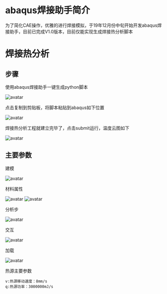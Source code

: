 # abaqus焊接助手简介
为了简化CAE操作，优雅的进行焊接模拟，于19年12月份中旬开始开发abaqus焊接助手，目前已完成V1.0版本，目前仅能实现生成焊接热分析脚本

# 焊接热分析
## 步骤
使用abaqus焊接助手一键生成python脚本

![avatar](https://gitee.com/ycsfyp/blog_picture/raw/06eb502ae5b7d300d3d735dd6708922e3e58d295/abaqus焊接模拟热分析及应力分析/1.JPG)

点击复制到剪贴板，将脚本粘贴到abaqus如下位置

![avatar](https://gitee.com/ycsfyp/blog_picture/raw/06eb502ae5b7d300d3d735dd6708922e3e58d295/abaqus焊接模拟热分析及应力分析/2.JPG)

焊接热分析工程就建立完毕了，点击submit运行，温度云图如下

![avatar](https://gitee.com/ycsfyp/blog_picture/raw/06eb502ae5b7d300d3d735dd6708922e3e58d295/abaqus焊接模拟热分析及应力分析/9.JPG)

## 主要参数
建模

![avatar](https://gitee.com/ycsfyp/blog_picture/raw/06eb502ae5b7d300d3d735dd6708922e3e58d295/abaqus焊接模拟热分析及应力分析/3.JPG)

材料属性

![avatar](https://gitee.com/ycsfyp/blog_picture/raw/06eb502ae5b7d300d3d735dd6708922e3e58d295/abaqus焊接模拟热分析及应力分析/4.JPG)
![avatar](https://gitee.com/ycs_fyp/blog_picture/raw/06eb502ae5b7d300d3d735dd6708922e3e58d295/abaqus焊接模拟热分析及应力分析/5.JPG)

分析步

![avatar](https://gitee.com/ycsfyp/blog_picture/raw/06eb502ae5b7d300d3d735dd6708922e3e58d295/abaqus焊接模拟热分析及应力分析/6.JPG)

交互

![avatar](https://gitee.com/ycsfyp/blog_picture/raw/06eb502ae5b7d300d3d735dd6708922e3e58d295/abaqus焊接模拟热分析及应力分析/7.JPG)

加载

![avatar](https://gitee.com/ycsfyp/blog_picture/raw/06eb502ae5b7d300d3d735dd6708922e3e58d295/abaqus焊接模拟热分析及应力分析/8.JPG)


热源主要参数
```
v:热源移动速度：8mm/s
q:热源功率：3000000mJ/s
```